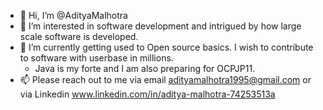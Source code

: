 - 👋 Hi, I’m @AdityaMalhotra
- 👀 I’m interested in software development and intrigued by how large scale software is developed.
- 🌱 I’m currently getting used to Open source basics. I wish to contribute to software with userbase in millions. 
    - Java is my forte and I am also preparing for OCPJP11.
- 📫 Please reach out to me via email adityamalhotra1995@gmail.com or via Linkedin www.linkedin.com/in/aditya-malhotra-74253513a


